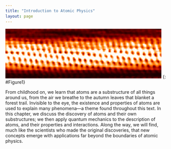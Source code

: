```yaml
---
title: "Introduction to Atomic Physics"
layout: page
---    
```


![View of tubular arrangement of atoms, as observed with a scanning electron microscope.](../resources/Figure_30_00_01.jpg "Individual carbon atoms are visible in this image of a carbon nanotube made by a scanning tunneling electron microscope. (credit: Taner Yildirim, National Institute of Standards and Technology, via Wikimedia Commons)")
{: #Figure1}

From childhood on, we learn that atoms are a substructure of all things around
us, from the air we breathe to the autumn leaves that blanket a forest trail.
Invisible to the eye, the existence and properties of atoms are used to explain
many phenomena—a theme found throughout this text. In this chapter, we discuss
the discovery of atoms and their own substructures; we then apply quantum
mechanics to the description of atoms, and their properties and interactions.
Along the way, we will find, much like the scientists who made the original
discoveries, that new concepts emerge with applications far beyond the
boundaries of atomic physics.
